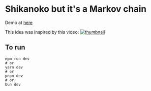 # Shikanoko but it's a Markov chain
Demo at [here](https://nyraa.github.io/shikanoko-markov-chain/)

This idea was inspired by this video: [![thumbnail](https://img.youtube.com/vi/Xkq13ZthmA0/0.jpg)](https://youtu.be/Xkq13ZthmA0)

## To run
```
npm run dev
# or
yarn dev
# or
pnpm dev
# or
bun dev
```